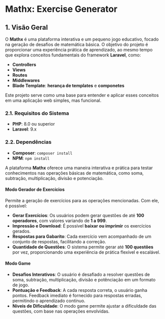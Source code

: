 # **Mathx: Exercise Generator**

## 1. **Visão Geral**
O **Mathx** é uma plataforma interativa e um pequeno jogo educativo, focado na geração de desafios de matemática básica. O objetivo do projeto é proporcionar uma experiência prática de aprendizado, ao mesmo tempo que explora conceitos fundamentais do framework **Laravel**, como:

- **Controllers**
- **Views**
- **Routes**
- **Middlewares**
- **Blade Template**: **herança de templates** e **componetes**

Este projeto serve como uma base para entender e aplicar esses conceitos em uma aplicação web simples, mas funcional.

### 2.1. **Requisitos do Sistema**
- **PHP**: 8.0 ou superior
- **Laravel**: 9.x

### 2.2. **Dependências**
- **Composer**: `composer install`
- **NPM**: `npm install`


A plataforma **Mathx** oferece uma maneira interativa e prática para testar conhecimentos nas operações básicas de matemática, como soma, subtração, multiplicação, divisão e potenciação.

#### **Modo Gerador de Exercícios**
Permite a geração de exercícios para as operações mencionadas. Com ele, é possível:

- **Gerar Exercícios**: Os usuários podem gerar questões de até **100 operadores**, com valores variando de **1 a 999**.
- **Impressão e Download**: É possível **baixar ou imprimir** os exercícios gerados.
- **Respostas para Gabarito**: Cada exercício vem acompanhado de um conjunto de respostas, facilitando a correção.
- **Quantidade de Questões**: O sistema permite gerar até **100 questões** por vez, proporcionando uma experiência de prática flexível e escalável.

#### **Modo Game**

- **Desafios Interativos**: O usuário é desafiado a resolver questões de soma, subtração, multiplicação, divisão e potênciação em um formato de jogo.
- **Pontuação e Feedback**: A cada resposta correta, o usuário ganha pontos. Feedback imediato é fornecido para respostas erradas, permitindo o aprendizado contínuo.
- **Níveis de Dificuldade**: O modo game permite ajustar a dificuldade das questões, com base nas operações envolvidas.

